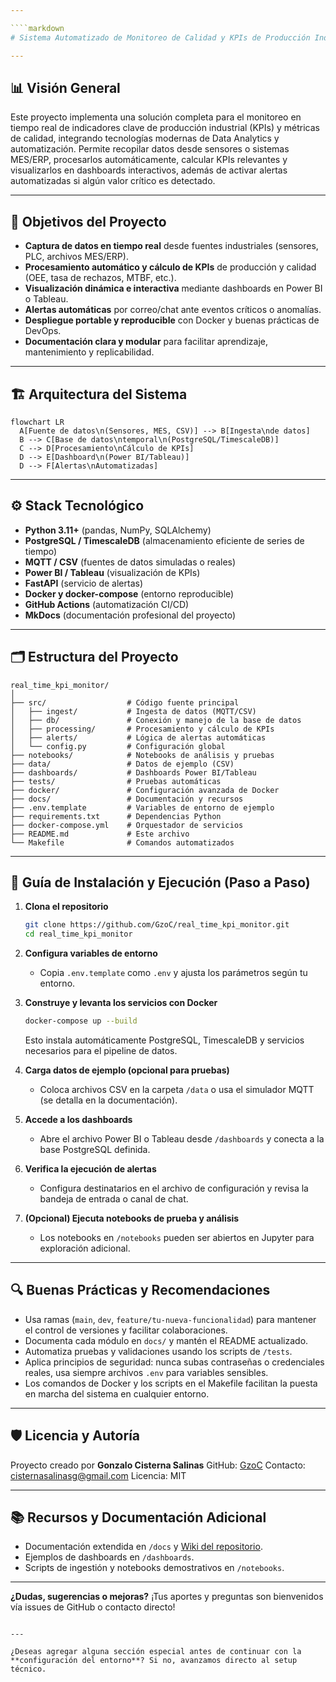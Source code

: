 ```yaml
---

````markdown
# Sistema Automatizado de Monitoreo de Calidad y KPIs de Producción Industrial en Tiempo Real

---
```


## 📊 Visión General

Este proyecto implementa una solución completa para el monitoreo en tiempo real de indicadores clave de producción industrial (KPIs) y métricas de calidad, integrando tecnologías modernas de Data Analytics y automatización. Permite recopilar datos desde sensores o sistemas MES/ERP, procesarlos automáticamente, calcular KPIs relevantes y visualizarlos en dashboards interactivos, además de activar alertas automatizadas si algún valor crítico es detectado.

---

## 🎯 Objetivos del Proyecto

- **Captura de datos en tiempo real** desde fuentes industriales (sensores, PLC, archivos MES/ERP).
- **Procesamiento automático y cálculo de KPIs** de producción y calidad (OEE, tasa de rechazos, MTBF, etc.).
- **Visualización dinámica e interactiva** mediante dashboards en Power BI o Tableau.
- **Alertas automáticas** por correo/chat ante eventos críticos o anomalías.
- **Despliegue portable y reproducible** con Docker y buenas prácticas de DevOps.
- **Documentación clara y modular** para facilitar aprendizaje, mantenimiento y replicabilidad.

---

## 🏗️ Arquitectura del Sistema

```mermaid
flowchart LR
  A[Fuente de datos\n(Sensores, MES, CSV)] --> B[Ingesta\nde datos]
  B --> C[Base de datos\ntemporal\n(PostgreSQL/TimescaleDB)]
  C --> D[Procesamiento\nCálculo de KPIs]
  D --> E[Dashboard\n(Power BI/Tableau)]
  D --> F[Alertas\nAutomatizadas]
````

---

## ⚙️ Stack Tecnológico

* **Python 3.11+** (pandas, NumPy, SQLAlchemy)
* **PostgreSQL / TimescaleDB** (almacenamiento eficiente de series de tiempo)
* **MQTT / CSV** (fuentes de datos simuladas o reales)
* **Power BI / Tableau** (visualización de KPIs)
* **FastAPI** (servicio de alertas)
* **Docker y docker-compose** (entorno reproducible)
* **GitHub Actions** (automatización CI/CD)
* **MkDocs** (documentación profesional del proyecto)

---

## 🗂️ Estructura del Proyecto

```plaintext
real_time_kpi_monitor/
│
├── src/                  # Código fuente principal
│   ├── ingest/           # Ingesta de datos (MQTT/CSV)
│   ├── db/               # Conexión y manejo de la base de datos
│   ├── processing/       # Procesamiento y cálculo de KPIs
│   ├── alerts/           # Lógica de alertas automáticas
│   └── config.py         # Configuración global
├── notebooks/            # Notebooks de análisis y pruebas
├── data/                 # Datos de ejemplo (CSV)
├── dashboards/           # Dashboards Power BI/Tableau
├── tests/                # Pruebas automáticas
├── docker/               # Configuración avanzada de Docker
├── docs/                 # Documentación y recursos
├── .env.template         # Variables de entorno de ejemplo
├── requirements.txt      # Dependencias Python
├── docker-compose.yml    # Orquestador de servicios
├── README.md             # Este archivo
└── Makefile              # Comandos automatizados
```

---

## 🚀 Guía de Instalación y Ejecución (Paso a Paso)

1. **Clona el repositorio**

   ```bash
   git clone https://github.com/GzoC/real_time_kpi_monitor.git
   cd real_time_kpi_monitor
   ```

2. **Configura variables de entorno**

   * Copia `.env.template` como `.env` y ajusta los parámetros según tu entorno.

3. **Construye y levanta los servicios con Docker**

   ```bash
   docker-compose up --build
   ```

   Esto instala automáticamente PostgreSQL, TimescaleDB y servicios necesarios para el pipeline de datos.

4. **Carga datos de ejemplo (opcional para pruebas)**

   * Coloca archivos CSV en la carpeta `/data` o usa el simulador MQTT (se detalla en la documentación).

5. **Accede a los dashboards**

   * Abre el archivo Power BI o Tableau desde `/dashboards` y conecta a la base PostgreSQL definida.

6. **Verifica la ejecución de alertas**

   * Configura destinatarios en el archivo de configuración y revisa la bandeja de entrada o canal de chat.

7. **(Opcional) Ejecuta notebooks de prueba y análisis**

   * Los notebooks en `/notebooks` pueden ser abiertos en Jupyter para exploración adicional.

---

## 🔍 Buenas Prácticas y Recomendaciones

* Usa ramas (`main`, `dev`, `feature/tu-nueva-funcionalidad`) para mantener el control de versiones y facilitar colaboraciones.
* Documenta cada módulo en `docs/` y mantén el README actualizado.
* Automatiza pruebas y validaciones usando los scripts de `/tests`.
* Aplica principios de seguridad: nunca subas contraseñas o credenciales reales, usa siempre archivos `.env` para variables sensibles.
* Los comandos de Docker y los scripts en el Makefile facilitan la puesta en marcha del sistema en cualquier entorno.

---

## 🛡️ Licencia y Autoría

Proyecto creado por **Gonzalo Cisterna Salinas**
GitHub: [GzoC](https://github.com/GzoC)
Contacto: [cisternasalinasg@gmail.com](mailto:cisternasalinasg@gmail.com)
Licencia: MIT

---

## 📚 Recursos y Documentación Adicional

* Documentación extendida en `/docs` y [Wiki del repositorio](./docs).
* Ejemplos de dashboards en `/dashboards`.
* Scripts de ingestión y notebooks demostrativos en `/notebooks`.

---

**¿Dudas, sugerencias o mejoras?**
¡Tus aportes y preguntas son bienvenidos vía issues de GitHub o contacto directo!

```

---

¿Deseas agregar alguna sección especial antes de continuar con la **configuración del entorno**? Si no, avanzamos directo al setup técnico.
```
